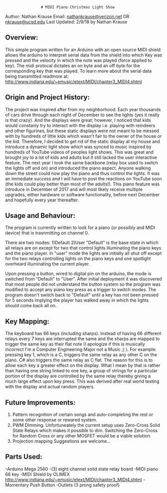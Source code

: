                               
                    # MIDI Piano Christmas Light Show

Author: Nathan Krause
Email: nathankrause@verizon.net OR nkrause@ucsd.edu
Last Updated: 2/9/18 by Nathan Krause

## Overview:
  This simple program written for an Arduino with an open source MIDI shield
  allows the arduino to interpret serial data from the shield into which Key was
  pressed and the velocity in which the note was played (force applied to key).
  The midi protocal dictates an on byte and an off byte for the corresponding
  key that was played. To learn more about the serial data being transmitted
  readmore at:
  http://www.indiana.edu/~emusic/etext/MIDI/chapter3_MIDI4.shtml

## Origin and Project History:
  The project was inspired after from my neighborhood. Each year thousands of
  cars drive through each night of December to see the lights (yes it really is
  that crazy). And the displays were great; however, I noticed that kids would
  constanly try to interact with the display i.e. playing with reindeers and
  other figurines, but these static displays were not meant to be messed with by
  hundreds of little kids which wasn't fair to the owner of the house or the
  kid. Therefore, I decided to get rid of the static display at my house and
  introduce a dynamic light show which was synced to music inspired by hundreds
  of YouTube videos of peoples light shows. This was great and brought joy to a
  lot of kids and adults but it still lacked the user interactive feature. The
  next year I took the same backbone (relay box used to switch the lights off
  and on) and introduced the piano aspect. Anyone walking down the street could
  now play the piano and thus control the lights. It was an immediate success
  and I will have to post the reactions on YouTube soon (the kids could play
  better than most of the adults!). This piano feature was introduce in December
  of 2017 and will most likely receive multiple upgrades, either hardware or
  software functionality, before next December and hopefully every year
  thereafter. 



## Usage and Behaviour:
  The program is currently written to look for a piano (or possibly and MIDI
      device) that is trasnmitting on channel 0. 
  
  There are two modes:
    1)Default
    2)User
  "Default" is the base state in which all relays are on except for two that
  control lights illuminating the piano keys and the piano player. 
  In "user" mode the lights are initially all shut off except for the two relays
  controlling lights on the piano keys and one spotlight overheard illuminating 
  the current player. 
  
  Upon pressing a button, wired to digital pin on the arduino, the mode is
  switched from "Default" to "User". After initial deployment it
  was discovered that most people did not understand the button system so the 
  program was modified to accept any piano key press as a trigger to switch
  modes. The program doesn't switch back to "Default" until a key has not been
  pressed for 5 seconds implying the player has walked away in which the lights
  should come back all on.



## Key Mapping:
  The keyboard has 66 keys (including sharps). Instead of having 66 different
  relays every 7 keys are interrupted the same and the sharps are mapped to
  trigger the same key as their flat note (I apologize if this is musically
  incorrect I'm a Computer Engineering Major not a Music ;) ). For example:
  pressing key 1, which is a C, triggers the same relay as any other C on the
  piano. C# also triggers the same relay as C flat. The reason for this is to
  allow each key a greater effect on the display. What I mean by that is rather
  than having one string linked to one key, a group of strings for a particular
  portion of the display are controlled by the same relay thereby giving a much
  large effect upon key press. This was derived after real world testing with
  the display and actual random players. 


## Future Improvements:
  1) Pattern recognition of certain songs and auto-completing the rest or some
  other response or rewared system.
  2) PWM Dimming. Unfortuneately the current setup uses Zero-Cross Solid State
  Relays which makes it possible to dim. Switching the Zero-Cross for Random
  Cross or any other MOSFET would be a viable solution.
  3) Projection mapping
  Suggestions are welcome...

## Parts Used:
  -Arduino Mega 2560
  -(3) eight channel solid state relay board
  -MIDI piano 66 key
  -MIDI Shield by OLIMEX
    http://www.indiana.edu/~emusic/etext/MIDI/chapter3_MIDI4.shtml
  -Momentary Push Button
  -Outlets (3 prong safety proof)



